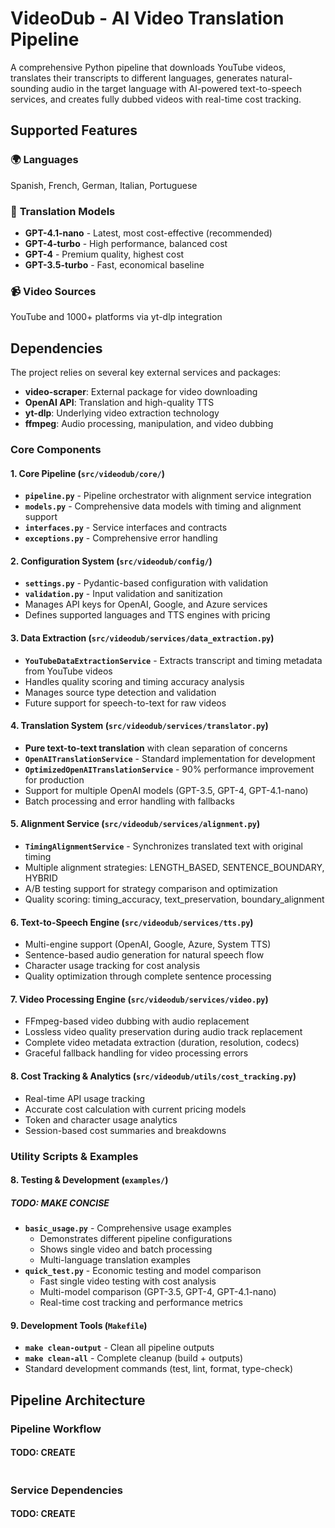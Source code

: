 # VideoDub - AI Video Translation Pipeline

A comprehensive Python pipeline that downloads YouTube videos, translates their transcripts to different languages, generates natural-sounding audio in the target language with AI-powered text-to-speech services, and creates fully dubbed videos with real-time cost tracking.
## Supported Features

### 🌍 **Languages**
Spanish, French, German, Italian, Portuguese

### 🤖 **Translation Models**
- **GPT-4.1-nano** - Latest, most cost-effective (recommended)
- **GPT-4-turbo** - High performance, balanced cost
- **GPT-4** - Premium quality, highest cost
- **GPT-3.5-turbo** - Fast, economical baseline

### 📹 **Video Sources**
YouTube and 1000+ platforms via yt-dlp integration

## Dependencies

The project relies on several key external services and packages:

- **video-scraper**: External package for video downloading
- **OpenAI API**: Translation and high-quality TTS
- **yt-dlp**: Underlying video extraction technology
- **ffmpeg**: Audio processing, manipulation, and video dubbing


### Core Components

#### 1. **Core Pipeline (`src/videodub/core/`)**
- **`pipeline.py`** - Pipeline orchestrator with alignment service integration
- **`models.py`** - Comprehensive data models with timing and alignment support
- **`interfaces.py`** - Service interfaces and contracts
- **`exceptions.py`** - Comprehensive error handling

#### 2. **Configuration System (`src/videodub/config/`)**
- **`settings.py`** - Pydantic-based configuration with validation
- **`validation.py`** - Input validation and sanitization
- Manages API keys for OpenAI, Google, and Azure services
- Defines supported languages and TTS engines with pricing

#### 3. **Data Extraction (`src/videodub/services/data_extraction.py`)**
- **`YouTubeDataExtractionService`** - Extracts transcript and timing metadata from YouTube videos
- Handles quality scoring and timing accuracy analysis
- Manages source type detection and validation
- Future support for speech-to-text for raw videos

#### 4. **Translation System (`src/videodub/services/translator.py`)**
- **Pure text-to-text translation** with clean separation of concerns
- **`OpenAITranslationService`** - Standard implementation for development
- **`OptimizedOpenAITranslationService`** - 90% performance improvement for production
- Support for multiple OpenAI models (GPT-3.5, GPT-4, GPT-4.1-nano)
- Batch processing and error handling with fallbacks

#### 5. **Alignment Service (`src/videodub/services/alignment.py`)**
- **`TimingAlignmentService`** - Synchronizes translated text with original timing
- Multiple alignment strategies: LENGTH_BASED, SENTENCE_BOUNDARY, HYBRID
- A/B testing support for strategy comparison and optimization
- Quality scoring: timing_accuracy, text_preservation, boundary_alignment

#### 6. **Text-to-Speech Engine (`src/videodub/services/tts.py`)**
- Multi-engine support (OpenAI, Google, Azure, System TTS)
- Sentence-based audio generation for natural speech flow
- Character usage tracking for cost analysis
- Quality optimization through complete sentence processing

#### 7. **Video Processing Engine (`src/videodub/services/video.py`)**
- FFmpeg-based video dubbing with audio replacement
- Lossless video quality preservation during audio track replacement
- Complete video metadata extraction (duration, resolution, codecs)
- Graceful fallback handling for video processing errors

#### 8. **Cost Tracking & Analytics (`src/videodub/utils/cost_tracking.py`)**
- Real-time API usage tracking
- Accurate cost calculation with current pricing models
- Token and character usage analytics
- Session-based cost summaries and breakdowns

### Utility Scripts & Examples

#### 8. **Testing & Development (`examples/`)**
##### TODO: MAKE CONCISE
- **`basic_usage.py`** - Comprehensive usage examples
  - Demonstrates different pipeline configurations
  - Shows single video and batch processing
  - Multi-language translation examples
- **`quick_test.py`** - Economic testing and model comparison
  - Fast single video testing with cost analysis
  - Multi-model comparison (GPT-3.5, GPT-4, GPT-4.1-nano)
  - Real-time cost tracking and performance metrics

#### 9. **Development Tools (`Makefile`)**
- **`make clean-output`** - Clean all pipeline outputs
- **`make clean-all`** - Complete cleanup (build + outputs)
- Standard development commands (test, lint, format, type-check)

## Pipeline Architecture

### Pipeline Workflow
#### TODO: CREATE
```mermaid
```

### Service Dependencies
#### TODO: CREATE
```mermaid
```

